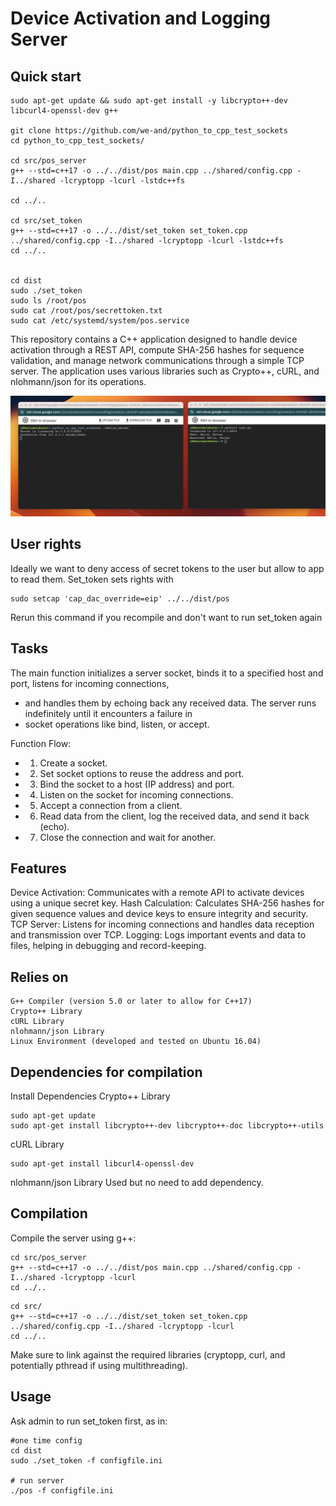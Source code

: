 # Device Activation and Logging Server
## Quick start

```
sudo apt-get update && sudo apt-get install -y libcrypto++-dev libcurl4-openssl-dev g++

git clone https://github.com/we-and/python_to_cpp_test_sockets  
cd python_to_cpp_test_sockets/

cd src/pos_server
g++ --std=c++17 -o ../../dist/pos main.cpp ../shared/config.cpp -I../shared -lcryptopp -lcurl -lstdc++fs
 
cd ../..

cd src/set_token
g++ --std=c++17 -o ../../dist/set_token set_token.cpp ../shared/config.cpp -I../shared -lcryptopp -lcurl -lstdc++fs
cd ../..


cd dist
sudo ./set_token
sudo ls /root/pos
sudo cat /root/pos/secrettoken.txt
sudo cat /etc/systemd/system/pos.service 
```

This repository contains a C++ application designed to handle device activation through a REST API, compute SHA-256 hashes for sequence validation, and manage network communications through a simple TCP server. The application uses various libraries such as Crypto++, cURL, and nlohmann/json for its operations.

![](https://github.com/we-and/python_to_cpp_test_sockets/blob/main/screenshot.png?raw=true)


## User rights
Ideally we want to deny access of secret tokens to the user but allow to app to read them. Set_token sets rights with
```
sudo setcap 'cap_dac_override=eip' ../../dist/pos
```
Rerun this command if you recompile and don't want to run set_token again

## Tasks
The main function initializes a server socket, binds it to a specified host and port, listens for incoming connections,
 * and handles them by echoing back any received data. The server runs indefinitely until it encounters a failure in
 * socket operations like bind, listen, or accept.

Function Flow:
 * 1. Create a socket.
 * 2. Set socket options to reuse the address and port.
 * 3. Bind the socket to a host (IP address) and port.
 * 4. Listen on the socket for incoming connections.
 * 5. Accept a connection from a client.
 * 6. Read data from the client, log the received data, and send it back (echo).
 * 7. Close the connection and wait for another.

## Features
Device Activation: Communicates with a remote API to activate devices using a unique secret key.
Hash Calculation: Calculates SHA-256 hashes for given sequence values and device keys to ensure integrity and security.
TCP Server: Listens for incoming connections and handles data reception and transmission over TCP.
Logging: Logs important events and data to files, helping in debugging and record-keeping.

## Relies on
```
G++ Compiler (version 5.0 or later to allow for C++17)
Crypto++ Library
cURL Library
nlohmann/json Library
Linux Environment (developed and tested on Ubuntu 16.04)
```

## Dependencies for compilation
Install Dependencies
Crypto++ Library

```
sudo apt-get update
sudo apt-get install libcrypto++-dev libcrypto++-doc libcrypto++-utils
```

cURL Library
```
sudo apt-get install libcurl4-openssl-dev
```

nlohmann/json Library
Used but no need to add dependency.

## Compilation
Compile the server using g++:

```
cd src/pos_server
g++ --std=c++17 -o ../../dist/pos main.cpp ../shared/config.cpp -I../shared -lcryptopp -lcurl
cd ../..
```
```
cd src/
g++ --std=c++17 -o ../../dist/set_token set_token.cpp ../shared/config.cpp -I../shared -lcryptopp -lcurl
cd ../..
```

Make sure to link against the required libraries (cryptopp, curl, and potentially pthread if using multithreading).

## Usage
Ask admin to run set_token first, as in:
```
#one time config
cd dist
sudo ./set_token -f configfile.ini

# run server
./pos -f configfile.ini
```


